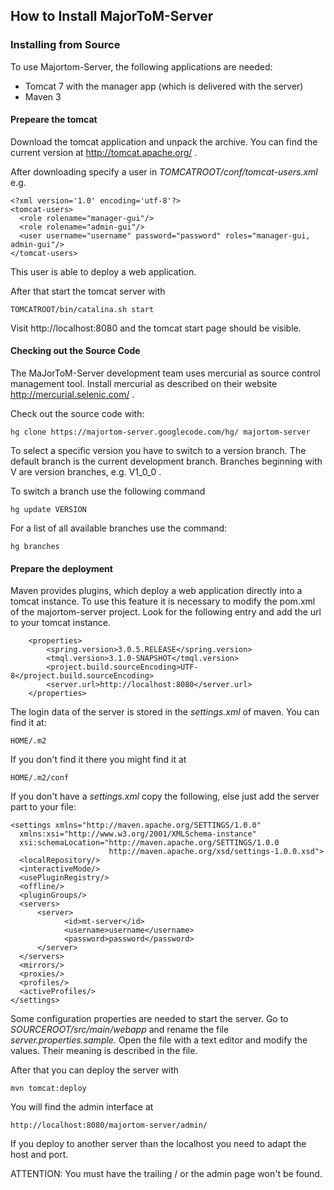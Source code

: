 ## How to Install MajorToM-Server ##

### Installing from Source ###

To use Majortom-Server, the following applications are needed:

  * Tomcat 7 with the manager app (which is delivered with the server)
  * Maven 3

#### Prepeare the tomcat ####

Download the tomcat application and unpack the archive. You can find the current version at
http://tomcat.apache.org/ .

After downloading specify a user in _TOMCATROOT/conf/tomcat-users.xml_ e.g.

```
<?xml version='1.0' encoding='utf-8'?>
<tomcat-users>
  <role rolename="manager-gui"/>
  <role rolename="admin-gui"/>
  <user username="username" password="password" roles="manager-gui, admin-gui"/>
</tomcat-users>
```

This user is able to deploy a web application.

After that start the tomcat server with

```
TOMCATROOT/bin/catalina.sh start
```

Visit http://localhost:8080 and the tomcat start page should be visible.

#### Checking out the Source Code ####

The MaJorToM-Server development team uses mercurial as source control management tool.
Install mercurial as described on their website http://mercurial.selenic.com/ .

Check out the source code with:

```
hg clone https://majortom-server.googlecode.com/hg/ majortom-server 
```

To select a specific version you have to switch to a version branch. The default branch is the current development branch.
Branches beginning with V are version branches, e.g. V1\_0\_0 .

To switch a branch use the following command

```
hg update VERSION 
```

For a list of all available branches use the command:

```
hg branches 
```

#### Prepare the deployment ####

Maven provides plugins, which deploy a web application directly into a tomcat instance. To use this feature it is necessary to
modify the pom.xml of the majortom-server project. Look for the following entry and add the url to your tomcat instance.

```
	<properties>
		<spring.version>3.0.5.RELEASE</spring.version>
		<tmql.version>3.1.0-SNAPSHOT</tmql.version>
		<project.build.sourceEncoding>UTF-8</project.build.sourceEncoding>
		<server.url>http://localhost:8080</server.url>
	</properties>
```

The login data of the server is stored in the _settings.xml_ of maven. You can find it at:
```
HOME/.m2
```
If you don't find it there you might find it at
```
HOME/.m2/conf
```


If you don't have a _settings.xml_ copy the following, else just add the server part to your file:
```
<settings xmlns="http://maven.apache.org/SETTINGS/1.0.0"
  xmlns:xsi="http://www.w3.org/2001/XMLSchema-instance"
  xsi:schemaLocation="http://maven.apache.org/SETTINGS/1.0.0
                      http://maven.apache.org/xsd/settings-1.0.0.xsd">
  <localRepository/>
  <interactiveMode/>
  <usePluginRegistry/>
  <offline/>
  <pluginGroups/>
  <servers>
	  <server>
	        <id>mt-server</id>
	        <username>username</username>
	        <password>password</password>
	  </server>
  </servers>
  <mirrors/>
  <proxies/>
  <profiles/>
  <activeProfiles/>
</settings>
```

Some configuration properties are needed to start the server.
Go to _SOURCEROOT/src/main/webapp_ and rename the file _server.properties.sample_. Open the file with a text editor and modify the values.
Their meaning is described in the file.

After that you can deploy the server with

```
mvn tomcat:deploy
```


You will find the admin interface at

```
http://localhost:8080/majortom-server/admin/
```

If you deploy to another server than the localhost you need to adapt the host and port.

ATTENTION: You must have the trailing / or the admin page won't be found.